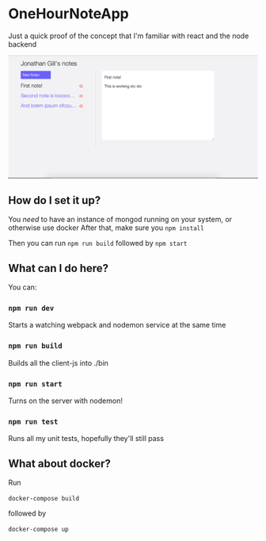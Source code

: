 # OneHourNoteApp
Just a quick proof of the concept that I'm familiar with react and the node backend

![A screenshot of the app](appScreen.png?raw=true "Does this look good to you? Asking for a friend")

## How do I set it up?
You _need_ to have an instance of mongod running on your system,
or otherwise use docker
After that, make sure you `npm install`

Then you can run `npm run build` followed by `npm start`

## What can I do here?
You can:

### `npm run dev`
Starts a watching webpack and nodemon service at the same time

### `npm run build`
Builds all the client-js into ./bin

### `npm run start`
Turns on the server with nodemon!

### `npm run test`
Runs all my unit tests, hopefully they'll still pass

## What about docker?
Run

`docker-compose build`

followed by

`docker-compose up`
